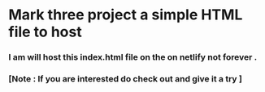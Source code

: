 # Mark three project a simple HTML file to host 

### I am will host this index.html file on the on netlify not forever .

### [**Note** : If you are interested do check out and give it a try ] 
